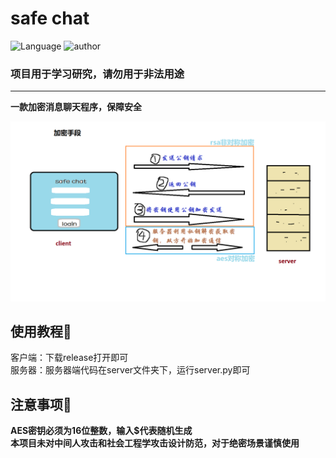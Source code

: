 # safe chat
![Language](https://img.shields.io/badge/language-dart-brightgreen) ![author](https://img.shields.io/badge/auther-jeanhua-blue)
### 项目用于学习研究，请勿用于非法用途
---
**一款加密消息聊天程序，保障安全**

![](./introduce.png)

## 使用教程🔎
客户端：下载release打开即可  
服务器：服务器端代码在server文件夹下，运行server.py即可  


## 注意事项🧨
**AES密钥必须为16位整数，输入$代表随机生成**  
**本项目未对中间人攻击和社会工程学攻击设计防范，对于绝密场景谨慎使用**  